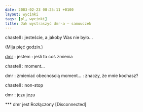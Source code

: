 ```yaml
---
date: 2003-02-23 00:25:11 +0100
layout: wycinki
tags: [pl, wycinki]
title: Jak wystraszyć dmr-a – samouczek
---
```


chastell
: jesteście, a jakoby Was nie było…

(Mija pięć godzin.)

[dmr](http://bol-istnienia.org/ 'cierpienia młodego dmr-a')
: jestem
: jeśli to coś zmienia

chastell
: moment…

dmr
: zmieniać obecnością moment…
: znaczy, że mnie kochasz?

chastell
: non-stop

dmr
: jezu jezu

*** dmr jest Rozłączony [Disconnected]
